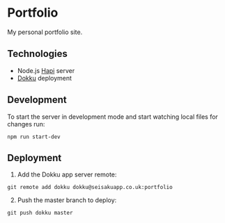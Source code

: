 # Portfolio

My personal portfolio site.

## Technologies

- Node.js [Hapi](https://github.com/hapijs/hapi) server
- [Dokku](http://progrium.viewdocs.io/dokku/) deployment

## Development

To start the server in development mode and start watching local files for changes run:

```
npm run start-dev
```

## Deployment

1. Add the Dokku app server remote:
```
git remote add dokku dokku@seisakuapp.co.uk:portfolio
```

2. Push the master branch to deploy:
```
git push dokku master
```
